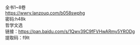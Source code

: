 全书1~8卷  
https://wwry.lanzouq.com/b058swphg  
密码:h48k  
哲学文选  
链接：https://pan.baidu.com/s/1Qwv39C9fFVHwARmy5YRODg   
提取码：f9lt
